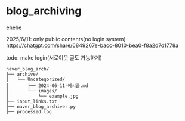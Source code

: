 # blog_archiving
ehehe

2025/6/11: only public contents(no login system) 
https://chatgpt.com/share/6849267e-bacc-8010-bea0-f8a2d7d1778a

todo: make login(서로이웃 글도 가능하게)
```
naver_blog_arch/
├── archive/
│   └── Uncategorized/
│       ├── 2024-06-11-예시글.md
│       └── images/
│           └── example.jpg
├── input_links.txt
├── naver_blog_archiver.py
├── processed.log
```
